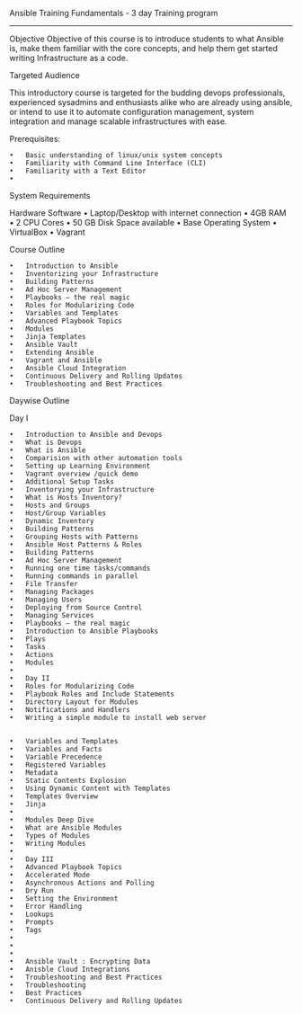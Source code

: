 
Ansible Training
                              Fundamentals  - 3 day  Training  program 
__________________________________________________________________________
Objective
      Objective of this course is to introduce students to what Ansible is, make them familiar with the core concepts, and help them get started writing Infrastructure as a code. 

Targeted Audience

This introductory course is targeted for the budding devops professionals, experienced sysadmins and enthusiasts alike  who  are already using ansible, or intend to use it to automate configuration management, system integration and manage scalable infrastructures with ease. 

Prerequisites:

	•	Basic understanding of linux/unix system concepts
	•	Familiarity with Command Line Interface (CLI)
	•	Familiarity with a Text Editor
	•	 

System Requirements

Hardware
Software
	•	 Laptop/Desktop with internet connection 
	•	 4GB RAM
	•	 2 CPU Cores 
	•	 50 GB Disk Space available
	•	Base Operating System
	•	VirtualBox 
	•	Vagrant 	

Course Outline 

	•	Introduction to Ansible	
	•	Inventorizing your Infrastructure
	•	Building Patterns
	•	Ad Hoc Server Management 
	•	Playbooks – the real magic
	•	Roles for Modularizing Code
	•	Variables and Templates
	•	Advanced Playbook Topics 
	•	Modules
	•	Jinja Templates
	•	Ansible Vault
	•	Extending Ansible 
	•	Vagrant and Ansible
	•	Ansible Cloud Integration
	•	Continuous Delivery and Rolling Updates
	•	Troubleshooting and Best Practices





Daywise Outline

Day I

	•	Introduction to Ansible and Devops
	•	What is Devops
	•	What is Ansible
	•	Comparision with other automation tools
	•	Setting up Learning Environment
	•	Vagrant overview /quick demo 
	•	Additional Setup Tasks
	•	Inventorying your Infrastructure
	•	What is Hosts Inventory?
	•	Hosts and Groups
	•	Host/Group Variables
	•	Dynamic Inventory
	•	Building Patterns
	•	Grouping Hosts with Patterns
	•	Ansible Host Patterns & Roles
	•	Building Patterns
	•	Ad Hoc Server Management
	•	Running one time tasks/commands 
	•	Running commands in parallel 
	•	File Transfer
	•	Managing Packages
	•	Managing Users
	•	Deploying from Source Control
	•	Managing Services
	•	Playbooks – the real magic
	•	Introduction to Ansible Playbooks
	•	Plays
	•	Tasks
	•	Actions
	•	Modules
	•	
	•	Day II
	•	Roles for Modularizing Code
	•	Playbook Roles and Include Statements
	•	Directory Layout for Modules
	•	Notifications and Handlers
	•	Writing a simple module to install web server


	•	Variables and Templates
	•	Variables and Facts
	•	Variable Precedence
	•	Registered Variables
	•	Metadata
	•	Static Contents Explosion
	•	Using Dynamic Content with Templates
	•	Templates Overview
	•	Jinja
	•	
	•	Modules Deep Dive
	•	What are Ansible Modules
	•	Types of Modules
	•	Writing Modules
	•	
	•	Day III
	•	Advanced Playbook Topics
	•	Accelerated Mode
	•	Asynchronous Actions and Polling
	•	Dry Run
	•	Setting the Environment
	•	Error Handling
	•	Lookups
	•	Prompts
	•	Tags
	•	
	•	
	•	
	•	Ansible Vault : Encrypting Data 
	•	Anisble Cloud Integrations 
	•	Troubleshooting and Best Practices
	•	Troubleshooting
	•	Best Practices
	•	Continuous Delivery and Rolling Updates





